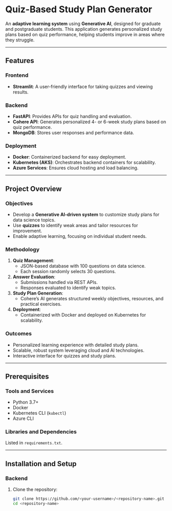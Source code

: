 # Quiz-Based Study Plan Generator

An **adaptive learning system** using **Generative AI**, designed for graduate and postgraduate students. This application generates personalized study plans based on quiz performance, helping students improve in areas where they struggle.

---

## Features

### Frontend
- **Streamlit**: A user-friendly interface for taking quizzes and viewing results.

### Backend
- **FastAPI**: Provides APIs for quiz handling and evaluation.
- **Cohere API**: Generates personalized 4- or 6-week study plans based on quiz performance.
- **MongoDB**: Stores user responses and performance data.

### Deployment
- **Docker**: Containerized backend for easy deployment.
- **Kubernetes (AKS)**: Orchestrates backend containers for scalability.
- **Azure Services**: Ensures cloud hosting and load balancing.

---

## Project Overview

### Objectives
- Develop a **Generative AI-driven system** to customize study plans for data science topics.
- Use **quizzes** to identify weak areas and tailor resources for improvement.
- Enable adaptive learning, focusing on individual student needs.

### Methodology
1. **Quiz Management**:
   - JSON-based database with 100 questions on data science.
   - Each session randomly selects 30 questions.
2. **Answer Evaluation**:
   - Submissions handled via REST APIs.
   - Responses evaluated to identify weak topics.
3. **Study Plan Generation**:
   - Cohere’s AI generates structured weekly objectives, resources, and practical exercises.
4. **Deployment**:
   - Containerized with Docker and deployed on Kubernetes for scalability.

### Outcomes
- Personalized learning experience with detailed study plans.
- Scalable, robust system leveraging cloud and AI technologies.
- Interactive interface for quizzes and study plans.

---

## Prerequisites

### Tools and Services
- Python 3.7+
- Docker
- Kubernetes CLI (`kubectl`)
- Azure CLI

### Libraries and Dependencies
Listed in `requirements.txt`.

---

## Installation and Setup

### Backend
1. Clone the repository:
   ```bash
   git clone https://github.com/<your-username>/<repository-name>.git
   cd <repository-name>
